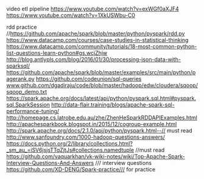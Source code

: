 video etl pipeline 
https://www.youtube.com/watch?v=exWGf0aXJF4
https://www.youtube.com/watch?v=1XkUSWbu-C0

rdd practice //https://github.com/apache/spark/blob/master/python/pyspark/rdd.py
https://www.datacamp.com/courses/case-studies-in-statistical-thinking
https://www.datacamp.com/community/tutorials/18-most-common-python-list-questions-learn-python#gs.wcjZhjw
http://blog.antlypls.com/blog/2016/01/30/processing-json-data-with-sparksql/
https://github.com/apache/spark/blob/master/examples/src/main/python/pagerank.py
https://github.com/codeunion/sql-queries
www.github.com/dgadiraju/code/blob/master/hadoop/edw/cloudera/sqoop/sqoop_demo.txt
https://spark.apache.org/docs/latest/api/python/pyspark.sql.html#pyspark.sql.SparkSession
http://data-flair.training/blogs/apache-spark-sql-performance-tuning/
http://homepage.cs.latrobe.edu.au/zhe/ZhenHeSparkRDDAPIExamples.html
http://apachesparkbook.blogspot.in/2015/12/cogroup-example.html
http://spark.apache.org/docs/2.1.0/api/python/pyspark.html--// must read
http://www.sanfoundry.com/1000-hadoop-questions-answers/
https://docs.python.org/2/library/collections.html?_sm_au_=iSV6jsjsTTqZjtJs#collections.namedtuple  //must read
https://github.com/vaquarkhan/vk-wiki-notes/wiki/Top-Apache-Spark-Interview-Questions-And-Answers /// interview questions
https://github.com/XD-DENG/Spark-practice/// for practice

